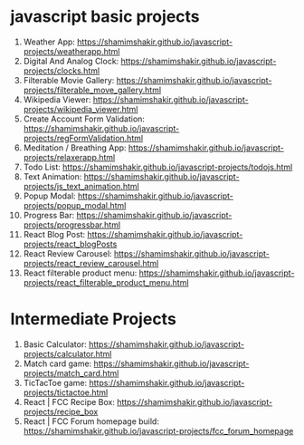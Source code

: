 # javascript basic projects
  1.  Weather App: https://shamimshakir.github.io/javascript-projects/weatherapp.html
  2.  Digital And Analog Clock: https://shamimshakir.github.io/javascript-projects/clocks.html
  3.  Filterable Movie Gallery: https://shamimshakir.github.io/javascript-projects/filterable_move_gallery.html
  4.  Wikipedia Viewer: https://shamimshakir.github.io/javascript-projects/wikipedia_viewer.html
  5.  Create Account Form Validation: https://shamimshakir.github.io/javascript-projects/regFormValidation.html
  6.  Meditation / Breathing App: https://shamimshakir.github.io/javascript-projects/relaxerapp.html
  7.  Todo List: https://shamimshakir.github.io/javascript-projects/todojs.html
  8.  Text Animation: https://shamimshakir.github.io/javascript-projects/js_text_animation.html
  9.  Popup Modal: https://shamimshakir.github.io/javascript-projects/popup_modal.html  
  10. Progress Bar: https://shamimshakir.github.io/javascript-projects/progressbar.html   
  11. React Blog Post: https://shamimshakir.github.io/javascript-projects/react_blogPosts
  12. React Review Carousel: https://shamimshakir.github.io/javascript-projects/react_review_carousel.html
  13. React filterable product menu: https://shamimshakir.github.io/javascript-projects/react_filterable_product_menu.html
  
 
  # Intermediate Projects

  1. Basic Calculator: https://shamimshakir.github.io/javascript-projects/calculator.html
  2. Match card game: https://shamimshakir.github.io/javascript-projects/match_card.html
  3. TicTacToe game: https://shamimshakir.github.io/javascript-projects/tictactoe.html
  4. React | FCC Recipe Box: https://shamimshakir.github.io/javascript-projects/recipe_box
  5. React | FCC Forum homepage build: https://shamimshakir.github.io/javascript-projects/fcc_forum_homepage
